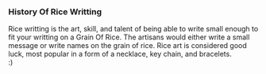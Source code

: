 ### History Of Rice Writting

Rice writting is the art, skill, and talent of being able to write small enough to fit your writting on a Grain Of Rice. The artisans would either write a small message or write names on the grain of rice. Rice art is considered good luck, most popular in a form of a necklace, key chain, and bracelets.               
:)
